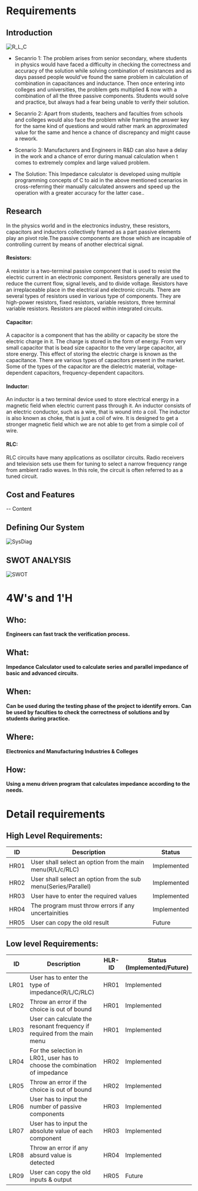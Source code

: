 
# Requirements

## Introduction
![R_L_C](https://github.com/ar4240/ImpCalc/blob/main/1_Requirements/logo2.jpeg)

* Secanrio 1: The problem arises from senior secondary, where students in physics would have faced a difficulty in checking the correctness and accuracy of the solution while solving combination of resistances and as days passed people would've found the same problem in calculation of combination in capacitances and inductance. Then once entering into colleges and universities, the problem gets multiplied & now with a combination of all the three passive components. Students would solve and practice, but always had a fear being unable to verify their solution.

* Secanrio 2: Apart from students, teachers and faculties from schools and colleges would also face the problem while framing the answer key for the same kind of questions and would rather mark an approximated value for the same and hence a chance of discrepancy and might cause a rework.

* Scenario 3: Manufacturers and Engineers in R&D can also have a delay in the work and a chance of error during manual calculation when t comes to extremely complex and large valued problem.

* The Solution: This Impedance calculator is developed using multiple programming concepts of C to aid in the above mentioned scenarios in cross-referring their manually calculated answers and speed up the operation with a greater accuracy for the latter case..

## Research
In the physics world and in the electronics industry, these resistors, capacitors and inductors collectively framed as a part passive elements play an pivot role.The passive components are those which are incapable of controlling current by means of another electrical signal.

#### Resistors:
A resistor is a two-terminal passive component that is used to resist the electric current in an electronic component. Resistors generally are used to reduce the current flow, signal levels, and to divide voltage. Resistors have an irreplaceable place in the electrical and electronic circuits. There are several types of resistors used in various type of components. They are high-power resistors, fixed resistors, variable resistors, three terminal variable resistors. Resistors are placed within integrated circuits.

#### Capacitor:
A capacitor is a component that has the ability or capacity be store the electric charge in it. The charge is stored in the form of energy. From very small capacitor that is bead size capacitor to the very large capacitor, all store energy. This effect of storing the electric charge is known as the capacitance. There are various types of capacitors present in the market. Some of the types of the capacitor are the dielectric material, voltage-dependent capacitors, frequency-dependent capacitors.

#### Inductor:
An inductor is a two terminal device used to store electrical energy in a magnetic field when electric current pass through it. An inductor consists of an electric conductor, such as a wire, that is wound into a coil. The inductor is also known as choke, that is just a coil of wire. It is designed to get a stronger magnetic field which we are not able to get from a simple coil of wire.

#### RLC:
RLC circuits have many applications as oscillator circuits. Radio receivers and television sets use them for tuning to select a narrow frequency range from ambient radio waves. In this role, the circuit is often referred to as a tuned circuit.

## Cost and Features
-- Content 

## Defining Our System
![SysDiag](https://github.com/ar4240/ImpCalc/blob/main/1_Requirements/SYS_DIAG.png)
## SWOT ANALYSIS
![SWOT](https://github.com/ar4240/ImpCalc/blob/main/1_Requirements/SWOT.jpg)

# 4W&#39;s and 1&#39;H

## Who:

**Engineers can fast track the verification process.**

## What:

**Impedance Calculator used to calculate series and parallel impedance of basic and advanced circuits.**

## When:

**Can be used during the testing phase of the project to identify errors.**
**Can be used by faculties to check the correctness of solutions and by students during practice.**

## Where:

**Electronics and Manufacturing Industries & Colleges**

## How:

**Using a menu driven program that calculates impedance according to the needs.**


# Detail requirements
## High Level Requirements: 
| ID | Description | Status | 
| ----- | ----- | ---------|
| HR01 | User shall select an option from the main menu(R/L/c/RLC) | Implemented | 
| HR02 | User shall select an option from the sub menu(Series/Parallel)  | Implemented |
| HR03 | User have to enter the required values | Implemented |
| HR04 | The program must throw errors if any uncertainities | Implemented |
| HR05 | User can copy the old result | Future |

##  Low level Requirements:

|ID  | Description | HLR-ID | Status (Implemented/Future)|
|----|-------------|--------|----------------------------|
|LR01| User has to enter the type of impedance(R/L/C/RLC) | HR01 | Implemented |
|LR02| Throw an error if the choice is out of bound | HR01 | Implemented |
|LR03| User can calculate the resonant frequency if required from the main menu | HR01 | Implemented |
|LR04| For the selection in LR01, user has to choose the combination of impedance | HR02 | Implemented |
|LR05| Throw an error if the choice is out of bound | HR02 | Implemented |
|LR06| User has to input the number of passive components | HR03 | Implemented |
|LR07| User has to input the absolute value of each component | HR03 | Implemented |
|LR08| Throw an error if any absurd value is detected | HR04 | Implemented |
|LR09| User can copy the old inputs & output | HR05 | Future | 
